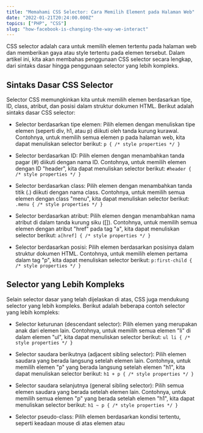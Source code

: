 ```yaml
---
title: "Memahami CSS Selector: Cara Memilih Element pada Halaman Web"
date: "2022-01-21T20:24:00.000Z"
topics: ["PHP", "CSS"]
slug: "how-facebook-is-changing-the-way-we-interact"
---
```


CSS selector adalah cara untuk memilih elemen tertentu pada halaman web dan memberikan gaya atau style tertentu pada elemen tersebut. Dalam artikel ini, kita akan membahas penggunaan CSS selector secara lengkap, dari sintaks dasar hingga penggunaan selector yang lebih kompleks.

## Sintaks Dasar CSS Selector

Selector CSS memungkinkan kita untuk memilih elemen berdasarkan tipe, ID, class, atribut, dan posisi dalam struktur dokumen HTML. Berikut adalah sintaks dasar CSS selector:

- Selector berdasarkan tipe elemen: Pilih elemen dengan menuliskan tipe elemen (seperti div, h1, atau p) diikuti oleh tanda kurung kurawal. Contohnya, untuk memilih semua elemen p pada halaman web, kita dapat menuliskan selector berikut: `p { /* style properties */ }`

- Selector berdasarkan ID: Pilih elemen dengan menambahkan tanda pagar (#) diikuti dengan nama ID. Contohnya, untuk memilih elemen dengan ID "header", kita dapat menuliskan selector berikut: `#header { /* style properties */ }`

- Selector berdasarkan class: Pilih elemen dengan menambahkan tanda titik (.) diikuti dengan nama class. Contohnya, untuk memilih semua elemen dengan class "menu", kita dapat menuliskan selector berikut: `.menu { /* style properties */ }`

- Selector berdasarkan atribut: Pilih elemen dengan menambahkan nama atribut di dalam tanda kurung siku ([]). Contohnya, untuk memilih semua elemen dengan atribut "href" pada tag "a", kita dapat menuliskan selector berikut: `a[href] { /* style properties */ }`

- Selector berdasarkan posisi: Pilih elemen berdasarkan posisinya dalam struktur dokumen HTML. Contohnya, untuk memilih elemen pertama dalam tag "p", kita dapat menuliskan selector berikut: `p:first-child { /* style properties */ }`

## Selector yang Lebih Kompleks

Selain selector dasar yang telah dijelaskan di atas, CSS juga mendukung selector yang lebih kompleks. Berikut adalah beberapa contoh selector yang lebih kompleks:

- Selector keturunan (descendant selector): Pilih elemen yang merupakan anak dari elemen lain. Contohnya, untuk memilih semua elemen "li" di dalam elemen "ul", kita dapat menuliskan selector berikut: `ul li { /* style properties */ }`

- Selector saudara berikutnya (adjacent sibling selector): Pilih elemen saudara yang berada langsung setelah elemen lain. Contohnya, untuk memilih elemen "p" yang berada langsung setelah elemen "h1", kita dapat menuliskan selector berikut: `h1 + p { /* style properties */ }`

- Selector saudara selanjutnya (general sibling selector): Pilih semua elemen saudara yang berada setelah elemen lain. Contohnya, untuk memilih semua elemen "p" yang berada setelah elemen "h1", kita dapat menuliskan selector berikut: `h1 ~ p { /* style properties */ }`

- Selector pseudo-class: Pilih elemen berdasarkan kondisi tertentu, seperti keadaan mouse di atas elemen atau
